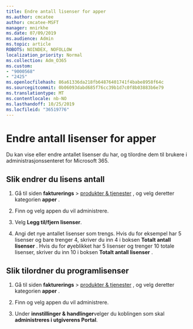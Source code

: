 ```yaml
---
title: Endre antall lisenser for apper
ms.author: cmcatee
author: cmcatee-MSFT
manager: mnirkhe
ms.date: 07/09/2019
ms.audience: Admin
ms.topic: article
ROBOTS: NOINDEX, NOFOLLOW
localization_priority: Normal
ms.collection: Adm_O365
ms.custom:
- "9000568"
- "2425"
ms.openlocfilehash: 86a61336da218fb64876401741f4babe8958f64c
ms.sourcegitcommit: 0b06093dabd685f76cc39b1d7c0f8b03883b6e79
ms.translationtype: MT
ms.contentlocale: nb-NO
ms.lasthandoff: 10/25/2019
ms.locfileid: "36519776"
---
```

# <a name="change-app-license-quantity"></a>Endre antall lisenser for apper

Du kan vise eller endre antallet lisenser du har, og tilordne dem til brukere i administrasjonssenteret for Microsoft 365. 

## <a name="to-change-license-quantity"></a>Slik endrer du lisens antall

1. Gå til siden **fakturerings** > [produkter & tjenester](https://go.microsoft.com/fwlink/p/?linkid=842054) , og velg deretter kategorien **apper** .

2. Finn og velg appen du vil administrere.  

3. Velg **Legg til/fjern lisenser**.

4. Angi det nye antallet lisenser som trengs. Hvis du for eksempel har 5 lisenser og bare trenger 4, skriver du inn 4 i boksen **Totalt antall lisenser** . Hvis du for øyeblikket har 5 lisenser og trenger 10 totale lisenser, skriver du inn 10 i boksen **Totalt antall lisenser** .

## <a name="to-assign-app-licenses"></a>Slik tilordner du programlisenser

1. Gå til siden **fakturerings** > [produkter & tjenester](https://go.microsoft.com/fwlink/p/?linkid=842054) , og velg deretter kategorien **apper** .

2. Finn og velg appen du vil administrere.  

3. Under **innstillinger & handlinger**velger du koblingen som skal **administreres i utgiverens Portal**.